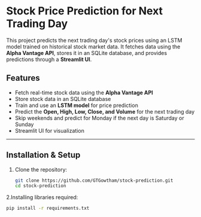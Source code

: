 # Stock Price Prediction for Next Trading Day

This project predicts the next trading day's stock prices using an LSTM model trained on historical stock market data. It fetches data using the **Alpha Vantage API**, stores it in an SQLite database, and provides predictions through a **Streamlit UI**.

## Features
- Fetch real-time stock data using the **Alpha Vantage API**
- Store stock data in an SQLite database
- Train and use an **LSTM model** for price prediction
- Predict the **Open, High, Low, Close, and Volume** for the next trading day
- Skip weekends and predict for Monday if the next day is Saturday or Sunday
- Streamlit UI for visualization

---

## Installation & Setup
1. Clone the repository:
   ```bash
   git clone https://github.com/GTGowtham/stock-prediction.git
   cd stock-prediction
   
2.Installing libraries required:
   ```bash
   pip install -r requirements.txt
  


